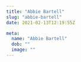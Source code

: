```yaml
---
title: "Abbie Bartell"
slug: "abbie-bartell"
date: 2021-02-13T12:19:55Z

meta:
  name: "Abbie Bartell"
  dob: ""
  image: ""
---
```


